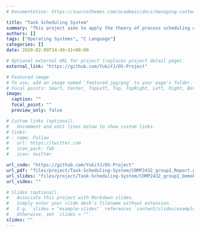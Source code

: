 ```yaml
---
# Documentation: https://sourcethemes.com/academic/docs/managing-content/

title: "Task Scheduling System"
summary: "This project aims to apply the theory of process scheduling we've learnt from COMP2432 (Operating Systems) to a daily-life scenario and to implement a scheduler that schedules students activities, which is analogous to an OS’s scheduling task, and produces a timetable. "
authors: []
tags: ["Operating Systems", "C Language"]
categories: []
date: 2020-02-09T14:49:41+08:00

# Optional external URL for project (replaces project detail page).
external_link: "https://github.com/YukiYJ/OS-Project"

# Featured image
# To use, add an image named `featured.jpg/png` to your page's folder.
# Focal points: Smart, Center, TopLeft, Top, TopRight, Left, Right, BottomLeft, Bottom, BottomRight.
image:
  caption: ""
  focal_point: ""
  preview_only: false

# Custom links (optional).
#   Uncomment and edit lines below to show custom links.
# links:
# - name: Follow
#   url: https://twitter.com
#   icon_pack: fab
#   icon: twitter

url_code: "https://github.com/YukiYJ/OS-Project"
url_pdf: "files/project/Task-Scheduling-System/COMP2432_group1_Report.pdf"
url_slides: "files/project/Task-Scheduling-System/COMP2432_group1_DemoPPT.pdf"
url_video: ""

# Slides (optional).
#   Associate this project with Markdown slides.
#   Simply enter your slide deck's filename without extension.
#   E.g. `slides = "example-slides"` references `content/slides/example-slides.md`.
#   Otherwise, set `slides = ""`.
slides: ""
---
```

